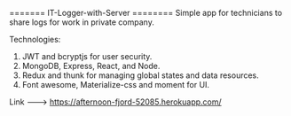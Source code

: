 ======= IT-Logger-with-Server ========
Simple app for technicians to share logs for work in private company.

Technologies:

1) JWT and bcryptjs for user security.
2) MongoDB, Express, React, and Node.
3) Redux and thunk for managing global states and data resources.
4) Font awesome, Materialize-css and moment for UI.

Link ---> https://afternoon-fjord-52085.herokuapp.com/
